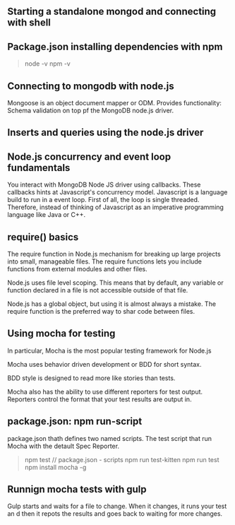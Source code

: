 ## Starting a standalone mongod and connecting with shell


## Package.json installing dependencies with npm
> node -v
> npm -v

## Connecting to mongodb with node.js
Mongoose is an object document mapper or ODM.
Provides functionality: Schema validation on top pf the MongoDB node.js driver.


## Inserts and queries using the node.js driver

## Node.js concurrency and event loop fundamentals
You interact with MongoDB Node JS driver using callbacks.
These callbacks hints at Javascript's concurrency model.
Javascript is a language build to run in a event loop.
First of all, the loop is single threaded.
Therefore, instead of thinking of Javascript as an imperative programming language like Java or C++.

## require() basics
The require function in Node.js mechanism for breaking up large projects into small, manageable files.
The require functions lets you include functions from external modules and other files.

Node.js uses file level scoping. This means that by default, any variable or function declared in a file is not accessible outside of that file.

Node.js has a global object, but using it is almost always a mistake.
The require function is the preferred way to shar code between files.

## Using mocha for testing
In particular, Mocha is the most popular testing framework for Node.js

Mocha uses behavior driven development or BDD for short syntax.

BDD style is designed to read more like stories than tests.

Mocha also has the ability to use different reporters for test output.
Reporters control the format that your test results are output in.

## package.json: npm run-script
package.json thath defines two named scripts. The test script that run Mocha with the detault Spec Reporter.

> npm test // package.json - scripts
> npm run test-kitten
> npm run test
> npm install mocha -g

## Runnign mocha tests with gulp

Gulp starts and waits for a file to change. When it changes, it runs your test an d then it repots the results and goes back to waiting for more changes.

